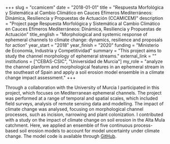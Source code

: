 +++
slug = "ccamicem"
date = "2018-01-01"
title = "Respuesta Morfológica y Sistemática al Cambio Climático en Cauces Efímeros Mediterráneos: Dinámica, Resiliencia y Propuestas de Actuación (CCAMICEM)"
description = "Project page Respuesta Morfológica y Sistemática al Cambio Climático en Cauces Efímeros Mediterráneos: Dinámica, Resiliencia y Propuestas de Actuación"
title_english = "Morphological and systemic response of ephemeral channels to climate change: dynamics, resilience and proposals for action"
year_start = "2018"
year_finish = "2020"
funding = "Ministerio de Economía, Industria y Competitividad"
summary = "This project aims to study the channel morphology of ephemeral streams."
external_link = ""
institutions = ["CEBAS-CSIC", "Universidad de Murcia"]
my_role = "analyze the channel planform and morphological features in an ephemeral stream in the southeast of Spain and apply a soil erosion model ensemble in a climate change impact assessment."
+++

Through a collaboration with the University of Murcia I participated in this project, which focuses on Mediterranean ephemeral channels. The project was performed at a range of temporal and spatial scales, which included field surveys, analysis of remote sensing data and modelling. The impact of climate change was analysed, focusing on morphological channel processes, such as incision, narrowing and plant colonization. I contributed with a study on the impact of climate change on soil erosion in the Alta Mula catchment. Here, we applied an ensemble of five continuous process-based soil erosion models to account for model uncertainty under climate change. The model code is available through [GitHub](https://github.com/FutureWater/SPHY/tree/soil_erosion_ensemble).